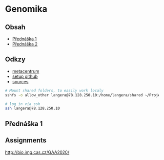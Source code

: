 # Genomika

## Obsah

- [Přednáška 1](#přednáška-1)
- [Přednáška 2](#přednáška-2)

## Odkzy

- [metacentrum](https://dashboard.cloud.muni.cz/)
- [setup github](https://github.com/bio-platform/bio-class/blob/master/doc/user/launch-in-personal-project.md)
- [sources](http://bio.img.cas.cz/GAA2020/)

```sh
# Mount shared folders, to easily work localy
sshfs -o allow_other langera@78.128.250.10:/home/langera/shared ~/Projects/learning/chem_and_bio/genomics/shared

# log in via ssh
ssh langera@78.128.250.10
```

## Přednáška 1

## Assignments

http://bio.img.cas.cz/GAA2020/